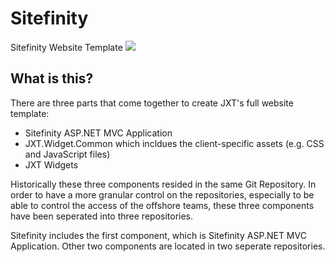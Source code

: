 # Sitefinity 
Sitefinity Website Template
<img src="https://images.g2crowd.com/uploads/product/image/large_detail/large_detail_731c427a60865bd3e338c28f406f2314/sitefinity.png" />

## What is this?

There are three parts that come together to create JXT's full website template:

* Sitefinity ASP.NET MVC Application
* JXT.Widget.Common which incldues the client-specific assets (e.g. CSS and JavaScript files)
* JXT Widgets

Historically these three components resided in the same Git Repository. In order to have a more granular control on the repositories, especially to be able to control the access of the offshore teams, these three components have been seperated into three repositories.

Sitefinity includes the first component, which is Sitefinity ASP.NET MVC Application. Other two components are located in two seperate repositories.


